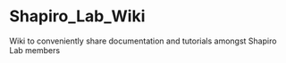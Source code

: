 # Shapiro_Lab_Wiki
Wiki to conveniently share documentation and tutorials amongst Shapiro Lab members
